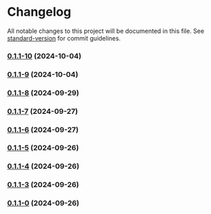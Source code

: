 # Changelog

All notable changes to this project will be documented in this file. See [standard-version](https://github.com/conventional-changelog/standard-version) for commit guidelines.

### [0.1.1-10](https://github.com/joabssilveira/fwork-jsts-db/compare/v0.1.1-9...v0.1.1-10) (2024-10-04)

### [0.1.1-9](https://github.com/joabssilveira/fwork-jsts-db/compare/v0.1.1-8...v0.1.1-9) (2024-10-04)

### [0.1.1-8](https://github.com/joabssilveira/fwork-jsts-db/compare/v0.1.1-7...v0.1.1-8) (2024-09-29)

### [0.1.1-7](https://github.com/joabssilveira/fwork-jsts-db/compare/v0.1.1-6...v0.1.1-7) (2024-09-27)

### [0.1.1-6](https://github.com/joabssilveira/fwork-jsts-db/compare/v0.1.1-5...v0.1.1-6) (2024-09-27)

### [0.1.1-5](https://github.com/joabssilveira/fwork-jsts-db/compare/v0.1.1-4...v0.1.1-5) (2024-09-26)

### [0.1.1-4](https://github.com/joabssilveira/fwork-jsts-db/compare/v0.1.1-3...v0.1.1-4) (2024-09-26)

### [0.1.1-3](https://github.com/joabssilveira/fwork-jsts-db/compare/v0.1.1-1...v0.1.1-3) (2024-09-26)

### [0.1.1-0](https://github.com/joabssilveira/fwork-jsts-db/compare/v0.1.1-1...v0.1.1-0) (2024-09-26)
